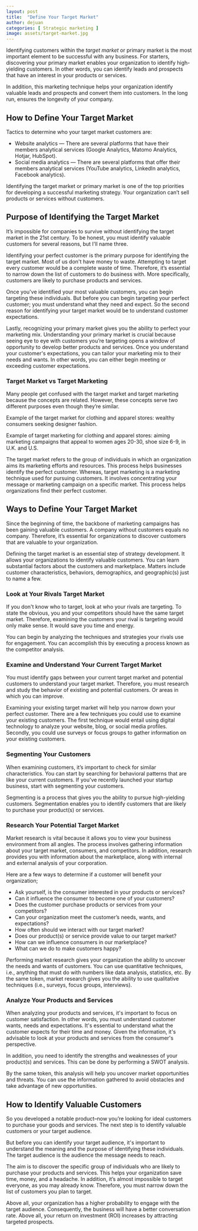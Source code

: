 ```yaml
---
layout: post
title:  "Define Your Target Market"
author: dejuan
categories: [ Strategic marketing ]
image: assets/target-market.jpg
---
```


Identifying customers within the *target market* or primary market is the most important element to be successful with any business. For starters, discovering your primary market enables your organization to identify high-yielding customers. In other words, you can identify leads and prospects that have an interest in your products or services.

In addition, this marketing technique helps your organization identify valuable leads and prospects and convert them into customers. In the long run, ensures the longevity of your company.

## How to Define Your Target Market

Tactics to determine who your target market customers are:

* Website analytics — There are several platforms that have their members analytical services (Google Analytics, Matomo Analytics, Hotjar, HubSpot).
* Social media analytics — There are several platforms that offer their members analytical services (YouTube analytics, LinkedIn analytics, Facebook analytics).

Identifying the target market or primary market is one of the top priorities for developing a successful marketing strategy. Your organization can’t sell products or services without customers.

## Purpose of Identifying the Target Market

It’s impossible for companies to survive without identifying the target market in the 21st century. To be honest, you must identify valuable customers for several reasons, but I'll name three.

Identifying your perfect customer is the primary purpose for identifying the target market. Most of us don't have money to waste. Attempting to target every customer would be a complete waste of time. Therefore, it’s essential to narrow down the list of customers to do business with. More specifically, customers are likely to purchase products and services.

Once you've identified your most valuable customers, you can begin targeting these individuals. But before you can begin targeting your perfect customer; you must understand what they need and expect. So the second reason for identifying your target market would be to understand customer expectations.

Lastly, recognizing your primary market gives you the ability to perfect your marketing mix. Understanding your primary market is crucial because seeing eye to eye with customers you’re targeting opens a window of opportunity to develop better products and services. Once you understand your customer's expectations, you can tailor your marketing mix to their needs and wants. In other words, you can either begin meeting or exceeding customer expectations.

### Target Market vs Target Marketing

Many people get confused with the target market and target marketing because the concepts are related. However, these concepts serve two different purposes even though they’re similar.

Example of the target market for clothing and apparel stores: wealthy consumers seeking designer fashion.

Example of target marketing for clothing and apparel stores: aiming marketing campaigns that appeal to women ages 20-30, shoe size 6-9, in U.K. and U.S.

The target market refers to the group of individuals in which an organization aims its marketing efforts and resources. This process helps businesses identify the perfect customer. Whereas, target marketing is a marketing technique used for pursuing customers. It involves concentrating your message or marketing campaign on a specific market. This process helps organizations find their perfect customer.

## Ways to Define Your Target Market

Since the beginning of time, the backbone of marketing campaigns has been gaining valuable customers. A company without customers equals no company. Therefore, it’s essential for organizations to discover customers that are valuable to your organization.

Defining the target market is an essential step of strategy development. It allows your organizations to identify valuable customers. You can learn substantial factors about the customers and marketplace. Matters include customer characteristics, behaviors, demographics, and geographic(s) just to name a few.

### Look at Your Rivals Target Market

If you don't know who to target, look at who your rivals are targeting. To state the obvious, you and your competitors should have the same target market. Therefore, examining the customers your rival is targeting would only make sense. It would save you time and energy.

You can begin by analyzing the techniques and strategies your rivals use for engagement. You can accomplish this by executing a process known as the competitor analysis.

### Examine and Understand Your Current Target Market

You must identify gaps between your current target market and potential customers to understand your target market. Therefore, you must research and study the behavior of existing and potential customers. Or areas in which you can improve.

Examining your existing target market will help you narrow down your perfect customer. There are a few techniques you could use to examine your existing customers. The first technique would entail using digital technology to analyze your website, blog, or social media profiles. Secondly, you could use surveys or focus groups to gather information on your existing customers.

### Segmenting Your Customers

When examining customers, it’s important to check for similar characteristics. You can start by searching for behavioral patterns that are like your current customers. If you've recently launched your startup business, start with segmenting your customers.

Segmenting is a process that gives you the ability to pursue high-yielding customers. Segmentation enables you to identify customers that are likely to purchase your product(s) or services.

### Research Your Potential Target Market

Market research is vital because it allows you to view your business environment from all angles. The process involves gathering information about your target market, consumers, and competitors. In addition, research provides you with information about the marketplace, along with internal and external analysis of your corporation.

Here are a few ways to determine if a customer will benefit your organization;

* Ask yourself, is the consumer interested in your products or services?
* Can it influence the consumer to become one of your customers?
* Does the customer purchase products or services from your competitors?
* Can your organization meet the customer’s needs, wants, and expectations?
* How often should we interact with our target market?
* Does our product(s) or service provide value to our target market?
* How can we influence consumers in our marketplace?
* What can we do to make customers happy?

Performing market research gives your organization the ability to uncover the needs and wants of customers. You can use quantitative techniques, i.e., anything that must do with numbers like data analysis, statistics, etc. By the same token, market research gives you the ability to use qualitative techniques (i.e., surveys, focus groups, interviews).

### Analyze Your Products and Services

When analyzing your products and services, it's important to focus on customer satisfaction. In other words, you must understand customer wants, needs and expectations. It's essential to understand what the customer expects for their time and money. Given the information, it's advisable to look at your products and services from the consumer's perspective.

In addition, you need to identify the strengths and weaknesses of your product(s) and services. This can be done by performing a SWOT analysis.

By the same token, this analysis will help you uncover market opportunities and threats. You can use the information gathered to avoid obstacles and take advantage of new opportunities.

## How to Identify Valuable Customers

So you developed a notable product–now you’re looking for ideal customers to purchase your goods and services. The next step is to identify valuable customers or your target audience.

But before you can identify your target audience, it's important to understand the meaning and the purpose of identifying these individuals. The target audience is the audience the message needs to reach.

The aim is to discover the specific group of individuals who are likely to purchase your products and services. This helps your organization save time, money, and a headache. In addition, it’s almost impossible to target everyone, as you may already know. Therefore, you must narrow down the list of customers you plan to target.

Above all, your organization has a higher probability to engage with the target audience. Consequently, the business will have a better conversation rate. Above all, your return on investment (ROI) increases by attracting targeted prospects.
